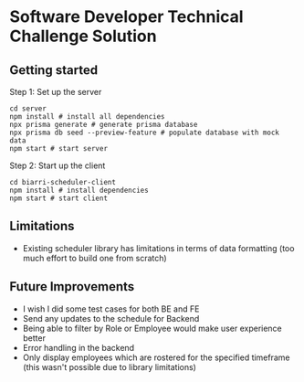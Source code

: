 # Software Developer Technical Challenge Solution 

## Getting started

Step 1: Set up the server

```shell
cd server
npm install # install all dependencies
npx prisma generate # generate prisma database
npx prisma db seed --preview-feature # populate database with mock data
npm start # start server
```

Step 2: Start up the client

```shell
cd biarri-scheduler-client
npm install # install dependencies
npm start # start client
```

## Limitations
- Existing scheduler library has limitations in terms of data formatting (too much effort to build one from scratch)

## Future Improvements
- I wish I did some test cases for both BE and FE
- Send any updates to the schedule for Backend
- Being able to filter by Role or Employee would make user experience better
- Error handling in the backend
- Only display employees which are rostered for the specified timeframe (this wasn't possible due to library limitations)
